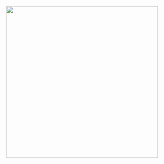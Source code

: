 <p align='center'><img src="https://cdn.jsdelivr.net/gh/zcr07/img@main/images/20241101233120.png" style='width:400px;'><br><br>